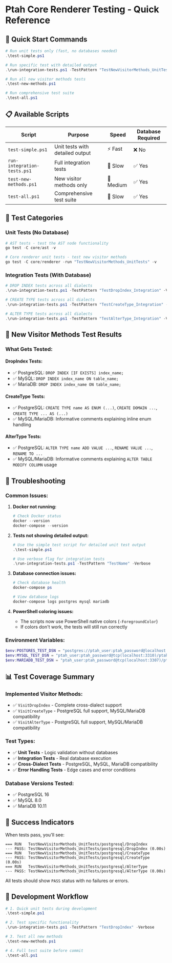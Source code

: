 # Ptah Core Renderer Testing - Quick Reference

## 🚀 **Quick Start Commands**

```powershell
# Run unit tests only (fast, no databases needed)
.\test-simple.ps1

# Run specific test with detailed output
.\run-integration-tests.ps1 -TestPattern "TestNewVisitorMethods_UnitTests" -Verbose

# Run all new visitor methods tests
.\test-new-methods.ps1

# Run comprehensive test suite
.\test-all.ps1
```

## 📋 **Available Scripts**

| Script | Purpose | Speed | Database Required |
|--------|---------|-------|-------------------|
| `test-simple.ps1` | Unit tests with detailed output | ⚡ Fast | ❌ No |
| `run-integration-tests.ps1` | Full integration tests | 🐌 Slow | ✅ Yes |
| `test-new-methods.ps1` | New visitor methods only | 🚀 Medium | ✅ Yes |
| `test-all.ps1` | Comprehensive test suite | 🐌 Slow | ✅ Yes |

## 🧪 **Test Categories**

### **Unit Tests** (No Database)
```powershell
# AST tests - test the AST node functionality
go test -C core/ast -v

# Core renderer unit tests - test new visitor methods
go test -C core/renderer -run "TestNewVisitorMethods_UnitTests" -v
```

### **Integration Tests** (With Database)
```powershell
# DROP INDEX tests across all dialects
.\run-integration-tests.ps1 -TestPattern "TestDropIndex_Integration" -Verbose

# CREATE TYPE tests across all dialects  
.\run-integration-tests.ps1 -TestPattern "TestCreateType_Integration" -Verbose

# ALTER TYPE tests across all dialects
.\run-integration-tests.ps1 -TestPattern "TestAlterType_Integration" -Verbose
```

## 🎯 **New Visitor Methods Test Results**

### **What Gets Tested:**

#### **DropIndex Tests:**
- ✅ PostgreSQL: `DROP INDEX [IF EXISTS] index_name;`
- ✅ MySQL: `DROP INDEX index_name ON table_name;`
- ✅ MariaDB: `DROP INDEX index_name ON table_name;`

#### **CreateType Tests:**
- ✅ PostgreSQL: `CREATE TYPE name AS ENUM (...)`, `CREATE DOMAIN ...`, `CREATE TYPE ... AS (...)`
- ✅ MySQL/MariaDB: Informative comments explaining inline enum handling

#### **AlterType Tests:**
- ✅ PostgreSQL: `ALTER TYPE name ADD VALUE ...`, `RENAME VALUE ...`, `RENAME TO ...`
- ✅ MySQL/MariaDB: Informative comments explaining `ALTER TABLE MODIFY COLUMN` usage

## 🔧 **Troubleshooting**

### **Common Issues:**

1. **Docker not running:**
   ```powershell
   # Check Docker status
   docker --version
   docker-compose --version
   ```

2. **Tests not showing detailed output:**
   ```powershell
   # Use the simple test script for detailed unit test output
   .\test-simple.ps1
   
   # Use verbose flag for integration tests
   .\run-integration-tests.ps1 -TestPattern "TestName" -Verbose
   ```

3. **Database connection issues:**
   ```powershell
   # Check database health
   docker-compose ps
   
   # View database logs
   docker-compose logs postgres mysql mariadb
   ```

4. **PowerShell coloring issues:**
   - The scripts now use PowerShell native colors (`-ForegroundColor`)
   - If colors don't work, the tests will still run correctly

### **Environment Variables:**
```powershell
$env:POSTGRES_TEST_DSN = "postgres://ptah_user:ptah_password@localhost:5432/ptah_test?sslmode=disable"
$env:MYSQL_TEST_DSN = "ptah_user:ptah_password@tcp(localhost:3310)/ptah_test"
$env:MARIADB_TEST_DSN = "ptah_user:ptah_password@tcp(localhost:3307)/ptah_test"
```

## 📊 **Test Coverage Summary**

### **Implemented Visitor Methods:**
- ✅ `VisitDropIndex` - Complete cross-dialect support
- ✅ `VisitCreateType` - PostgreSQL full support, MySQL/MariaDB compatibility
- ✅ `VisitAlterType` - PostgreSQL full support, MySQL/MariaDB compatibility

### **Test Types:**
- ✅ **Unit Tests** - Logic validation without databases
- ✅ **Integration Tests** - Real database execution
- ✅ **Cross-Dialect Tests** - PostgreSQL, MySQL, MariaDB compatibility
- ✅ **Error Handling Tests** - Edge cases and error conditions

### **Database Versions Tested:**
- ✅ PostgreSQL 16
- ✅ MySQL 8.0
- ✅ MariaDB 10.11

## 🎉 **Success Indicators**

When tests pass, you'll see:
```
=== RUN   TestNewVisitorMethods_UnitTests/postgresql/DropIndex
--- PASS: TestNewVisitorMethods_UnitTests/postgresql/DropIndex (0.00s)
=== RUN   TestNewVisitorMethods_UnitTests/postgresql/CreateType  
--- PASS: TestNewVisitorMethods_UnitTests/postgresql/CreateType (0.00s)
=== RUN   TestNewVisitorMethods_UnitTests/postgresql/AlterType
--- PASS: TestNewVisitorMethods_UnitTests/postgresql/AlterType (0.00s)
```

All tests should show `PASS` status with no failures or errors.

## 🚀 **Development Workflow**

```powershell
# 1. Quick unit tests during development
.\test-simple.ps1

# 2. Test specific functionality
.\run-integration-tests.ps1 -TestPattern "TestDropIndex" -Verbose

# 3. Test all new methods
.\test-new-methods.ps1

# 4. Full test suite before commit
.\test-all.ps1
```
